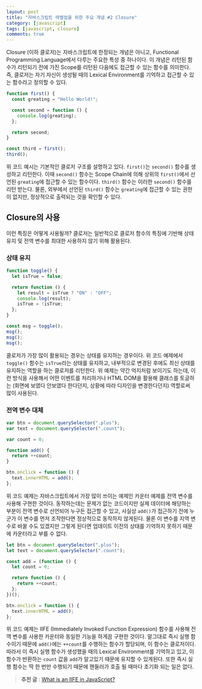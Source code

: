 ```yaml
---
layout: post
title: "자바스크립트 레벨업을 위한 주요 개념 #2 Closure"
category: [javascript]
tags: [javascript, closure]
comments: true
---
```


Closure (이하 클로저)는 자바스크립트에 한정되는 개념은 아니고, Functional Programming Language에서 다루는 주요한 특성 중 하나이다. 이 개념은 리턴된 함수가 리턴되기 전에 가진 Scope를 리턴된 다음에도 접근할 수 있는 함수를 의미한다. 즉, 클로저는 자기 자신이 생성될 때의 Lexical Environment를 기억하고 접근할 수 있는 함수라고 정의할 수 있다.

```javascript
function first() {
  const greating = "Hello World!";

  const second = function () {
    console.log(greating);
  };

  return second;
}

const third = first();
third();
```

위 코드 예시는 기본적인 클로저 구조를 설명하고 있다. `first()`는 `second()` 함수를 생성하고 리턴한다. 이때 `second()` 함수는 Scope Chain에 의해 상위의 `first()`에서 선언된 `greating`에 접근할 수 있는 함수이다. `third()` 함수는 이러한 `second()` 함수를 리턴 받는다. 물론, 외부에서 선언된 `third()` 함수는 `greating`에 접근할 수 있는 권한이 없지만, 정상적으로 출력되는 것을 확인할 수 있다.

## Closure의 사용

이런 특징은 어떻게 사용될까? 클로저는 일반적으로 클로저 함수의 특징에 기반해 상태 유지 및 전역 변수를 최대한 사용하지 않기 위해 활용된다.

### 상태 유지

```javascript
function toggle() {
  let isTrue = false;

  return function () {
    let result = isTrue ? "ON" : "OFF";
    console.log(result);
    isTrue = !isTrue;
  };
}

const msg = toggle();
msg();
msg();
msg();
```

클로저가 가장 많이 활용되는 경우는 상태를 유지하는 경우이다. 위 코드 예제에서 `toggle()` 함수는 `isTrue`라는 상태를 유지하고, 내부적으로 변경된 후에도 최신 상태를 유지하는 역할을 하는 클로저를 리턴한다. 위 예제는 약간 억지처럼 보이기도 하는데, 이런 방식을 사용해서 어떤 이벤트를 처리하거나 HTML DOM을 활용해 클래스를 토글하는 (화면에 보였다 안보였다 한다던지, 상황에 따라 디자인을 변경한다던지) 역할로써 많이 사용된다.

### 전역 변수 대체

```javascript
var btn = document.querySelector(".plus");
var text = document.querySelector(".count");

var count = 0;

function add() {
  return ++count;
}

btn.onclick = function () {
  text.innerHTML = add();
};
```

위 코드 예제는 자바스크립트에서 가장 많이 쓰이는 예제인 카운터 예제를 전역 변수를 사용해 구현한 것이다. 동작하는데는 문제가 없는 코드이지만 실제 데이터에 해당하는 부분이 전역 변수로 선언되어 누구든 접근할 수 있고, 사실상 `add()`가 접근하기 전에 누군가 이 변수를 먼저 조작한다면 정상적으로 동작하지 않게된다. 물론 이 변수를 지역 변수로 바꿀 수도 있겠지만 그렇게 된다면 업데이트 이전의 상태를 기억하지 못하기 때문에 카운터라고 부를 수 없다.

```javascript
let btn = document.querySelector(".plus");
let text = document.querySelector(".count");

const add = (function () {
  let count = 0;

  return function () {
    return ++count;
  };
})();

btn.onclick = function () {
  text.innerHTML = add();
};
```

위 코드 예제는 IIFE (Immediately Invoked Function Expression) 함수를 사용해 전역 변수를 사용한 카운터와 동일한 기능을 하게끔 구현한 것이다. 말그대로 즉시 실행 함수이기 때문에 `add()`에는 `++count`를 수행하는 함수가 할당되며, 이 함수는 클로저이다. 따라서 이 즉시 실행 함수가 생성했을 때의 Lexical Environment를 기억하고 있고, 이 함수가 반환하는 `count` 값을 `add`가 알고있기 때문에 유지할 수 있게된다. 또한 즉시 실행 함수는 딱 한 번만 수행되기 때문에 핸들러가 호출 될 때마다 초기화 되는 일은 없다.

> **추천 글** : [What is an IIFE in JavaScript?](https://medium.com/javascript-in-plain-english/https-medium-com-javascript-in-plain-english-stop-feeling-iffy-about-using-an-iife-7b0292aba174)
